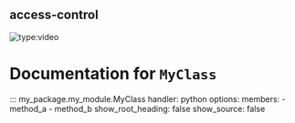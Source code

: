 ## access-control



![type:video](https://www.youtube.com/embed/LXb3EKWsInQ)




# Documentation for `MyClass`

::: my_package.my_module.MyClass
    handler: python
    options:
      members:
        - method_a
        - method_b
      show_root_heading: false
      show_source: false
